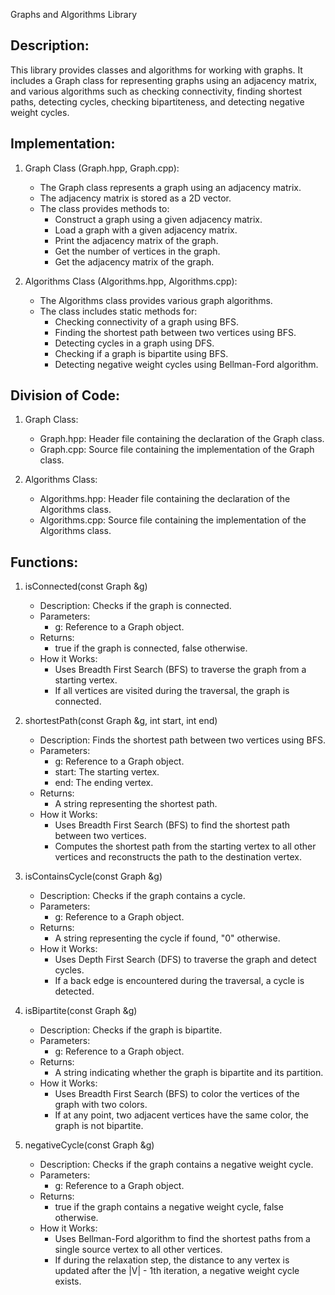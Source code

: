Graphs and Algorithms Library

Description:
-------------------------
This library provides classes and algorithms for working with graphs. It includes a Graph class for representing graphs using an adjacency matrix, and various algorithms such as checking connectivity, finding shortest paths, detecting cycles, checking bipartiteness, and detecting negative weight cycles.

Implementation:
-------------------------
1. Graph Class (Graph.hpp, Graph.cpp):
   - The Graph class represents a graph using an adjacency matrix.
   - The adjacency matrix is stored as a 2D vector.
   - The class provides methods to:
     - Construct a graph using a given adjacency matrix.
     - Load a graph with a given adjacency matrix.
     - Print the adjacency matrix of the graph.
     - Get the number of vertices in the graph.
     - Get the adjacency matrix of the graph.

2. Algorithms Class (Algorithms.hpp, Algorithms.cpp):
   - The Algorithms class provides various graph algorithms.
   - The class includes static methods for:
     - Checking connectivity of a graph using BFS.
     - Finding the shortest path between two vertices using BFS.
     - Detecting cycles in a graph using DFS.
     - Checking if a graph is bipartite using BFS.
     - Detecting negative weight cycles using Bellman-Ford algorithm.
   
Division of Code:
-------------------------
1. Graph Class:
   - Graph.hpp: Header file containing the declaration of the Graph class.
   - Graph.cpp: Source file containing the implementation of the Graph class.

2. Algorithms Class:
   - Algorithms.hpp: Header file containing the declaration of the Algorithms class.
   - Algorithms.cpp: Source file containing the implementation of the Algorithms class.

Functions:
-------------------------
1. isConnected(const Graph &g)
   - Description: Checks if the graph is connected.
   - Parameters: 
     - g: Reference to a Graph object.
   - Returns: 
     - true if the graph is connected, false otherwise.
   - How it Works:
     - Uses Breadth First Search (BFS) to traverse the graph from a starting vertex.
     - If all vertices are visited during the traversal, the graph is connected.

2. shortestPath(const Graph &g, int start, int end)
   - Description: Finds the shortest path between two vertices using BFS.
   - Parameters: 
     - g: Reference to a Graph object.
     - start: The starting vertex.
     - end: The ending vertex.
   - Returns: 
     - A string representing the shortest path.
   - How it Works:
     - Uses Breadth First Search (BFS) to find the shortest path between two vertices.
     - Computes the shortest path from the starting vertex to all other vertices and reconstructs the path to the destination vertex.

3. isContainsCycle(const Graph &g)
   - Description: Checks if the graph contains a cycle.
   - Parameters: 
     - g: Reference to a Graph object.
   - Returns: 
     - A string representing the cycle if found, "0" otherwise.
   - How it Works:
     - Uses Depth First Search (DFS) to traverse the graph and detect cycles.
     - If a back edge is encountered during the traversal, a cycle is detected.

4. isBipartite(const Graph &g)
   - Description: Checks if the graph is bipartite.
   - Parameters: 
     - g: Reference to a Graph object.
   - Returns: 
     - A string indicating whether the graph is bipartite and its partition.
   - How it Works:
     - Uses Breadth First Search (BFS) to color the vertices of the graph with two colors.
     - If at any point, two adjacent vertices have the same color, the graph is not bipartite.

5. negativeCycle(const Graph &g)
   - Description: Checks if the graph contains a negative weight cycle.
   - Parameters: 
     - g: Reference to a Graph object.
   - Returns: 
     - true if the graph contains a negative weight cycle, false otherwise.
   - How it Works:
     - Uses Bellman-Ford algorithm to find the shortest paths from a single source vertex to all other vertices.
     - If during the relaxation step, the distance to any vertex is updated after the |V| - 1th iteration, a negative weight cycle exists.
